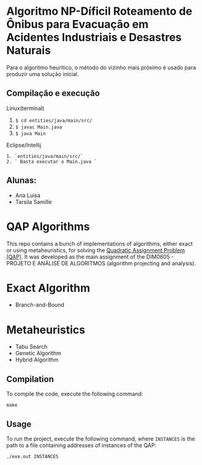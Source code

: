 # Algoritmo NP-Díficil Roteamento de Ônibus para Evacuação em Acidentes Industriais e Desastres Naturais

Para o algoritmo heurítico, o método do vizinho mais próximo é usado para produzir uma solução inicial.
## Compilação e execução
Linux(terminal)
1. `$ cd entities/java/main/src/`
2. `$ javac Main.java `
3. `$ java Main`

Eclipse/Intellij
```
1. `entities/java/main/src/`
2. ` Basta executar o Main.java `
```
## Alunas:
- Ana Luisa
- Tarsila Samille



# QAP Algorithms
This repo contains a bunch of implementations of algorithms, either exact or using metaheuristics, for solving the [Quadratic Assignment Problem (QAP)](https://en.wikipedia.org/wiki/Quadratic_assignment_problem). It was developed as the main assignment of the DIM0605 - PROJETO E ANÁLISE DE ALGORITMOS (algorithm projecting and analysis).

# Exact Algorithm
- Branch-and-Bound

# Metaheuristics
- Tabu Search
- Genetic Algorithm
- Hybrid Algorithm

## Compilation
To compile the code, execute the following command:
```
make
```

## Usage
To run the project, execute the following command, where `INSTANCES` is the path to a file containing addresses of instances of the QAP:
```
./exe.out INSTANCES
